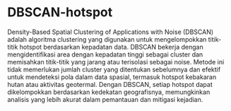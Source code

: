 # DBSCAN-hotspot


Density-Based Spatial Clustering of Applications with Noise (DBSCAN) adalah algoritma clustering yang digunakan untuk mengelompokkan titik-titik hotspot berdasarkan kepadatan data. DBSCAN bekerja dengan mengidentifikasi area dengan kepadatan tinggi sebagai cluster dan memisahkan titik-titik yang jarang atau terisolasi sebagai noise. Metode ini tidak memerlukan jumlah cluster yang ditentukan sebelumnya dan efektif untuk mendeteksi pola dalam data spasial, termasuk hotspot kebakaran hutan atau aktivitas geotermal. Dengan DBSCAN, setiap hotspot dapat dikelompokkan berdasarkan kedekatan geografisnya, memungkinkan analisis yang lebih akurat dalam pemantauan dan mitigasi kejadian.
